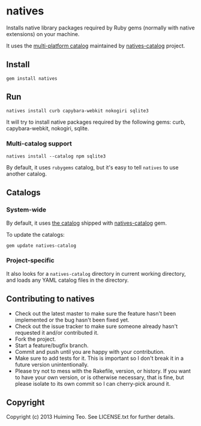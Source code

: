 # natives

Installs native library packages required by Ruby gems (normally with native extensions) on your machine. 

It uses the [multi-platform catalog](https://github.com/teohm/natives-catalog/blob/master/catalogs/rubygems.yaml) maintained by [natives-catalog](https://github.com/teohm/natives-catalog) project.

## Install

```
gem install natives
```

## Run
``` 
natives install curb capybara-webkit nokogiri sqlite3
```
It will try to install native packages required by the following gems: curb, capybara-webkit, nokogiri, sqlite.

### Multi-catalog support

```
natives install --catalog npm sqlite3
```
By default, it uses `rubygems` catalog, but it's easy to tell `natives` to use another catalog.

## Catalogs

### System-wide

By default, it uses [the catalog](https://github.com/teohm/natives-catalog/blob/master/catalogs/rubygems.yaml) shipped with [natives-catalog](https://github.com/teohm/natives-catalog) gem.

To update the catalogs:

```
gem update natives-catalog
```

### Project-specific

It also looks for a `natives-catalog` directory in current working directory, and loads any YAML catalog files in the directory.



## Contributing to natives

* Check out the latest master to make sure the feature hasn't been implemented or the bug hasn't been fixed yet.
* Check out the issue tracker to make sure someone already hasn't requested it and/or contributed it.
* Fork the project.
* Start a feature/bugfix branch.
* Commit and push until you are happy with your contribution.
* Make sure to add tests for it. This is important so I don't break it in a future version unintentionally.
* Please try not to mess with the Rakefile, version, or history. If you want to have your own version, or is otherwise necessary, that is fine, but please isolate to its own commit so I can cherry-pick around it.

## Copyright

Copyright (c) 2013 Huiming Teo. See LICENSE.txt for
further details.

